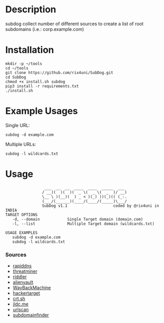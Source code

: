 # Description
subdog collect number of different sources to create a list of root subdomains (i.e.: corp.example.com)                                         

# Installation

```
mkdir -p ~/tools
cd ~/tools
git clone https://github.com/rix4uni/SubDog.git
cd SubDog
chmod +x install.sh subdog
pip3 install -r requirements.txt
./install.sh
```

# Example Usages

Single URL:
```
subdog -d example.com
```

Multiple URLs:
```
subdog -l wildcards.txt
```

# Usage
```
                 ___  __  __  ____  ____  _____  ___
                / __)(  )(  )(  _ \(  _ \(  _  )/ __)
                \__ \ )(__)(  ) _ < )(_) ))(_)(( (_-.
                (___/(______)(____/(____/(_____)\___/
                SubDog v1.1                    coded by @rix4uni in INDIA
TARGET OPTIONS
   -d, --domain            Single Target domain (domain.com)
   -l, --list              Multiple Target domain (wildcards.txt)

USAGE EXAMPLES
   subdog -d example.com
   subdog -l wildcards.txt
```

### Sources 
- [rapiddns](https://rapiddns.io)
- [threatminer](https://api.threatminer.org) 
- [riddler](https://riddler.io)
- [alienvault](https://otx.alienvault.com)
- [WayBackMachine](http://web.archive.org)
- [hackertarget](https://api.hackertarget.com)
- [crt.sh](https://crt.sh)
- [jldc.me](https://jldc.me)
- [urlscan](https://urlscan.io)
- [subdomainfinder](https://subdomainfinder.c99.nl)
